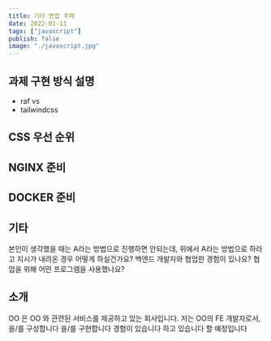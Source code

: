 ```yaml
---
title: 기타 면접 주제
date: 2022-01-11
tags: ["javascript"]
publish: false
image: "./javascript.jpg"
---
```


## 과제 구현 방식 설명

- raf vs
- tailwindcss

## CSS 우선 순위

## NGINX 준비

## DOCKER 준비

## 기타

본인이 생각했을 때는 A라는 방법으로 진행하면 안되는데, 위에서 A라는 방법으로 하라고 지시가 내려온 경우 어떻게 하실건가요?
백엔드 개발자와 협업한 경험이 있나요? 협업을 위해 어떤 프로그램을 사용했나요?

## 소개

OO 은 OO 와 관련된 서비스를 제공하고 있는 회사입니다.
저는 OO의 FE 개발자로서,
을/를 구성합니다
을/를 구현합니다
경험이 있습니다
하고 있습니다
할 예정입니다
